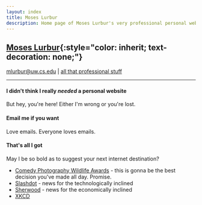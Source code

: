 ```yaml
---
layout: index
title: Moses Lurbur
description: Home page of Moses Lurbur's very professional personal website
---
```


## [Moses Lurbur](/){:style="color: inherit; text-decoration: none;"}
mlurbur@uw.cs.edu | [all that professional stuff]({{url}}/cv)

------


#### I didn't think I really _needed_ a personal website 
But hey, you're here! Either I'm wrong or you're lost.

#### Email me if you want
Love emails. Everyone loves emails.

#### That's all I got
May I be so bold as to suggest your next internet destination?

- [Comedy Photography Wildlife Awards](https://www.comedywildlifephoto.com/) - this is gonna be the best decision you've made all day. Promise.
- [Slashdot](https://slashdot.org/) - news for the technologically inclined
- [Sherwood](https://sherwood.news/) - news for the economically inclined
- [XKCD](https://xkcd.com/2456/)